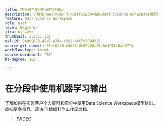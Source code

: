 ```yaml
---
title: 在分段中使用机器学习输出
description: 了解如何在实时客户个人资料和细分中使用Data Science Workspace模型输出。
feature: Data Science Workspace
role: User
level: Beginner
jira: KT-7296
thumbnail: 333711.jpg
exl-id: 9a909023-47d2-474a-a562-b60799094b89
source-git-commit: 00ef0f40fb3d82f0c06428a35c0e402f46ab6774
workflow-type: tm+mt
source-wordcount: '60'
ht-degree: 10%

---
```


# 在分段中使用机器学习输出

了解如何在实时客户个人资料和细分中使用Data Science Workspace模型输出。 欲知更多信息，请访问 [数据科学工作区文档](https://experienceleague.adobe.com/docs/experience-platform/data-science-workspace/home.html?lang=zh-Hans).

>[!VIDEO](https://video.tv.adobe.com/v/333711)

